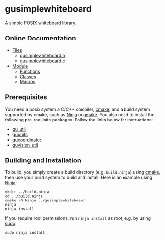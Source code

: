 # gusimplewhiteboard

A simple POSIX whiteboard library.

## Online Documentation

 * [Files](https://mipalgu.github.io/gusimplewhiteboard/files.html)
   - [gusimplewhiteboard.h](https://mipalgu.github.io/gusimplewhiteboard/gusimplewhiteboard_8h.html)
   - [gusimplewhiteboard.c](https://mipalgu.github.io/gusimplewhiteboard/gusimplewhiteboard_8c.html)
 * [Module](https://mipalgu.github.io/gusimplewhiteboard/globals_defs.html)
   - [Functions](https://mipalgu.github.io/gusimplewhiteboard/globals_func.html)
   - [Classes](https://mipalgu.github.io/gusimplewhiteboard/annotated.html)
   - [Macros](https://mipalgu.github.io/gusimplewhiteboard/globals_defs.html)

## Prerequisites

You need a posix system a C/C++ compiler, [cmake](https://cmake.org),
and a build system supported by cmake, such as
[Ninja](https://ninja-build.org) or
[gmake](https://www.gnu.org/software/make/).
You also need to install the following pre-requisite packages.
Follow the links below for instructions:

 * [gu_util](https://github.com/mipalgu/gu_util)
 * [guunits](https://github.com/mipalgu/guunits)
 * [gucoordinates](https://github.com/mipalgu/gucoordinates)
 * [guvision_util](https://github.com/mipalgu/guvision_util)

## Building and Installation

To build, you simply create a build directory (e.g. `build.ninja`)
using [cmake](https://cmake.org), then use your build system to
build and install. Here is an example using
[Ninja](https://ninja-build.org):

	mkdir ../build.ninja
	cd ../build.ninja
	cmake -G Ninja ../gusimplewhiteboard
	ninja
	ninja install

If you require root permissions, run `ninja install` as root,
e.g. by using [sudo](https://www.sudo.ws):

	sudo ninja install
